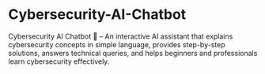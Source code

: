 # Cybersecurity-AI-Chatbot
Cybersecurity AI Chatbot 🤖 – An interactive AI assistant that explains cybersecurity concepts in simple language, provides step-by-step solutions, answers technical queries, and helps beginners and professionals learn cybersecurity effectively.
